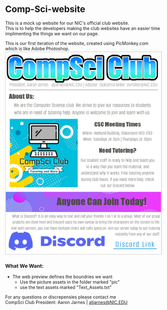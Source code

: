 # Comp-Sci-website

This is a mock up website for our NIC's official club website.  
This is to help the developers making the club websites have an easier time implimenting the things we want on our page. 

This is our first iteration of the website, created using PicMonkey.com which is like Adobe Photoshop. 
![Club Website](pic/CompSci_Website.png)

### What We Want:  
* The web preview defines the boundries we want
  * Use the picture assets in the folder marked "pic"
  * use the text assets marked "Text_Assets.txt"

For any questions or discrepensies please contact me  
CompSci Club President: Aaron Jarnes | atjarnes@NIC.EDU